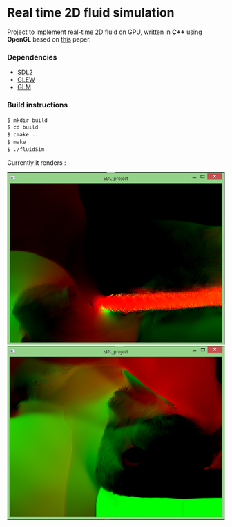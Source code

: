 # Real time 2D fluid simulation

Project to implement real-time 2D fluid on GPU, written in **C++** using **OpenGL** based on [this](https://developer.nvidia.com/GPUGems/gpugems_ch38.html) paper.

### Dependencies

* [SDL2](http://libsdl.org/)
* [GLEW](http://glew.sourceforge.net/)
* [GLM](https://github.com/g-truc/glm/tags)

### Build instructions  
```sh
$ mkdir build
$ cd build
$ cmake ..
$ make
$ ./fluidSim
```

Currently it renders :

![Screenshot-1](images/FluidSimulated-1.png "Screenshot 1")
![Screenshot-2](images/FluidSimulated-2.png "Screenshot 2")

